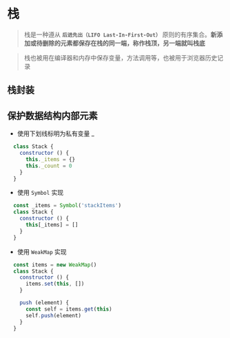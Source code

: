# 栈

> 栈是一种遵从 **`后进先出（LIFO Last-In-First-Out）`** 原则的有序集合。**新添加或待删除的元素都保存在栈的同一端，称作栈顶，另一端就叫栈底**

> 栈也被用在编译器和内存中保存变量，方法调用等，也被用于浏览器历史记录

## 栈封装

## 保护数据结构内部元素

- 使用下划线标明为私有变量 _
```js
  class Stack {
    constructor () {
      this._items = {}
      this._count = 0
    }
  }
```

- 使用 `Symbol` 实现
```js
  const _items = Symbol('stackItems')
  class Stack {
    constructor () {
      this[_items] = []
    }
  }
```

- 使用 `WeakMap` 实现
```js
  const items = new WeakMap()
  class Stack {
    constructor () {
      items.set(this, [])
    }

    push (element) {
      const self = items.get(this)
      self.push(element)
    }
  }

```
